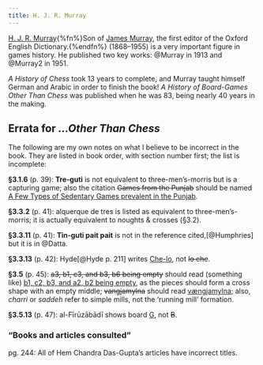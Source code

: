 ```yaml
---
title: H. J. R. Murray
---
```


[H. J. R.  Murray](https://en.wikipedia.org/wiki/H._J._R._Murray){%fn%}Son of
[James Murray](https://en.wikipedia.org/wiki/James_Murray_(lexicographer)), the
first editor of the Oxford English Dictionary.{%endfn%} (1868–1955) is a very
important figure in games history. He published two key works: @Murray in 1913
 and @Murray2 in 1951.

<cite>A History of Chess</cite> took 13 years to complete, and Murray taught
himself German and Arabic in order to finish the book! <cite>A History of
Board-Games Other Than Chess</cite> was published when he was 83, being nearly
40 years in the making.

## Errata for <cite>…Other Than Chess</cite>

The following are my own notes on what I believe to be incorrect in the book.
They are listed in book order, with section number first; the list is
incomplete:

<strong>§3.1.6</strong> (p. 39): <strong>Tre-guti</strong> is not equivalent to
three-men’s-morris but is a capturing game; also the citation <del>Games from
the Punjab</del> should be named <ins>A Few Types of Sedentary Games prevalent
in the Punjab</ins>.

<strong>§3.3.2</strong> (p. 41): <span lang="es">alquerque de tres</span> is
listed as equivalent to three-men’s-morris; it is actually equivalent to noughts
& crosses (§3.2).

<strong>§3.3.11</strong> (p. 41): <strong>Tin-guti pait pait</strong> is not in
the reference cited,[@Humphries] but it is in @Datta.

<strong>§3.3.13</strong> (p. 42): Hyde[@Hyde p. 211] writes <ins>Che-lo</ins>,
not <del>lo che</del>.

<strong>§3.5</strong> (p. 45): <del>a3, b1, c3, and b3, b6 being empty</del>
should read (something like) <ins>b1, c2, b3, and a2, b2 being empty</ins>, as
the pieces should form a cross shape with an empty middle;
<del>vangjamylna</del> should read <ins>vængjamylna</ins>; also, <i>charri</i>
or <i>saddeh</i> refer to simple mills, not the ‘running mill’ formation.

<strong>§3.5.13</strong> (p. 47): al-Fīrūzābādī shows board <ins>G</ins>, not
<del>B</del>.

<!--
<p><strong>3.5.32</strong> (p. 48): citation could be misleading there are 
two articles by Goddard, <Cite r="Goddard1901" inline /> has no reference to Trique.</p>
-->

### “Books and articles consulted”

pg. 244: All of Hem Chandra Das-Gupta’s articles have incorrect titles.
